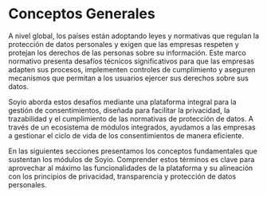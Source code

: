 # Conceptos Generales

A nivel global, los países están adoptando leyes y normativas que regulan la protección de datos personales y exigen que las empresas respeten y protejan los derechos de las personas sobre su información. Este marco normativo presenta desafíos técnicos significativos para que las empresas adapten sus procesos, implementen controles de cumplimiento y aseguren mecanismos que permitan a los usuarios ejercer sus derechos sobre sus datos.

Soyio aborda estos desafíos mediante una plataforma integral para la gestión de consentimientos, diseñada para facilitar la privacidad, la trazabilidad y el cumplimiento de las normativas de protección de datos. A través de un ecosistema de módulos integrados, ayudamos a las empresas a gestionar el ciclo de vida de los consentimientos de manera eficiente.

En las siguientes secciones presentamos los conceptos fundamentales que sustentan los módulos de Soyio. Comprender estos términos es clave para aprovechar al máximo las funcionalidades de la plataforma y su alineación con los principios de privacidad, transparencia y protección de datos personales.
